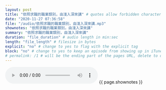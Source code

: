 ```yaml
---
layout: post
title: "依照求職的職業類別，由淺入深來講" # quotes allow forbidden characters like the colon
date: "2020-11-27 07:36:58"
file: "/audio/依照求職的職業類別，由淺入深來講.mp3"
shownotes: "依照求職的職業類別，由淺入深來講"
summary: "依照求職的職業類別，由淺入深來講"
duration: "file_duration" # audio length in min:sec
length: "file_length" # filesize in bytes
explicit: "no" # change to yes to flag with the explicit tag
block: "no" # change to yes to keep an episode from showing up in iTunes
# permalink: /1 # will be the ending part of the pages URL, delete to default to the title
---
```


<audio controls>
<source src="{{site.url}}{{site.baseurl}}{{ page.file }}" type="audio/x-mp3">
Your browser does not support the audio element.
</audio>
{{ page.shownotes }}
